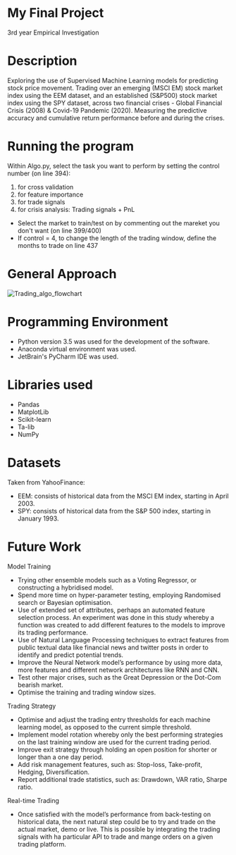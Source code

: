 # My Final Project
3rd year Empirical Investigation

# Description
Exploring the use of Supervised Machine Learning models for predicting stock price movement. Trading over an emerging (MSCI EM) stock market index using the EEM dataset, and an established (S&P500) stock market index using the SPY dataset, across two financial crises - Global Financial Crisis (2008) & Covid-19 Pandemic (2020). Measuring the predictive accuracy and cumulative return performance before and during the crises. 

# Running the program
Within Algo.py, select the task you want to perform by setting the control number (on line 394):
1. for cross validation
2. for feature importance
3. for trade signals
4. for crisis analysis: Trading signals + PnL

- Select the market to train/test on by commenting out the mareket you don't want (on line 399/400)
- If control = 4, to change the length of the trading window, define the months to trade on line 437

# General Approach 

![Trading_algo_flowchart](/uploads/026f51531e3b75197e81930a86d343b0/Trading_algo_flowchart.png)

# Programming Environment
- Python version 3.5 was used for the development of the software. 
- Anaconda virtual environment was used.
- JetBrain's PyCharm IDE was used. 

# Libraries used
- Pandas
- MatplotLib
- Scikit-learn
- Ta-lib
- NumPy

# Datasets
Taken from YahooFinance:
- EEM: consists of historical data from the MSCI EM index, starting in April 2003. 
- SPY: consists of historical data from the S&P 500 index, starting in January 1993.

# Future Work
Model Training
-	Trying other ensemble models such as a Voting Regressor, or constructing a hybridised model. 
-	Spend more time on hyper-parameter testing, employing Randomised search or Bayesian optimisation. 
-	Use of extended set of attributes, perhaps an automated feature selection process. An experiment was done in this study whereby a function was created to add different features to the models to improve its trading performance. 
-	Use of Natural Language Processing techniques to extract features from public textual data like financial news and twitter posts in order to identify and predict potential trends. 
-	Improve the Neural Network model’s performance by using more data, more features and different network architectures like RNN and CNN. 
-	Test other major crises, such as the Great Depression or the Dot-Com bearish market. 
-	Optimise the training and trading window sizes.

Trading Strategy
-	Optimise and adjust the trading entry thresholds for each machine learning model, as opposed to the current simple threshold. 
-	Implement model rotation whereby only the best performing strategies on the last training window are used for the current trading period.
-	Improve exit strategy through holding an open position for shorter or longer than a one day period.
-	Add risk management features, such as: Stop-loss, Take-profit, Hedging, Diversification.
-	Report additional trade statistics, such as: Drawdown, VAR ratio, Sharpe ratio.

Real-time Trading 
- Once satisfied with the model’s performance from back-testing on historical data, the next natural step could be to try and trade on the actual market, demo or live. This is possible by integrating the trading signals with ha particular API to trade and mange orders on a given trading platform. 

